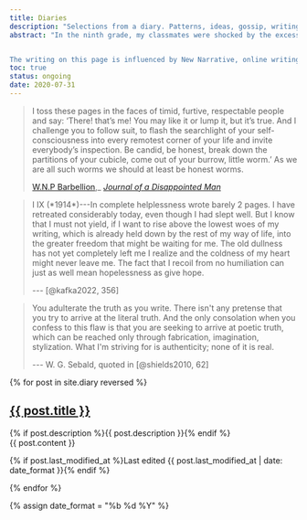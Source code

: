 ```yaml
---
title: Diaries
description: "Selections from a diary. Patterns, ideas, gossip, writing notes, shopping lists, daydreams and fantasies."
abstract: "In the ninth grade, my classmates were shocked by the excessive candour of my MySpace blog posts. I published the truth of how I felt without considering the consequences. The diary that I publish today is an ongoing experiment in autofictional narrativization---a story based in memoir; an aestheticized residue of a process of living. Nothing here should be taken as 'true,' but everything is based in reality.


The writing on this page is influenced by New Narrative, online writing, diary writing, the autobiography, contemporary art and cinema, and cognitive behavioural therapy. *Here are the words that I have left on my page, and in them you will see---the very distance that lies between truth and fiction, between life and art!*"
toc: true
status: ongoing
date: 2020-07-31
---
```


<blockquote class="epigraph" itemprop="citation">
I toss these pages in the faces of timid, furtive, respectable people and say: ‘There! that’s me! You may like it or lump it, but it’s true. And I challenge you to follow suit, to flash the searchlight of your self-consciousness into every remotest corner of your life and invite everybody’s inspection. Be candid, be honest, break down the partitions of your cubicle, come out of your burrow, little worm.’ As we are all such worms we should at least be honest worms.

[W.N.P Barbellion](https://en.wikipedia.org/wiki/W._N._P._Barbellion),_ [*Journal of a Disappointed Man*](https://www.pseudopodium.org/barbellionblog/books.html)

</blockquote>

<blockquote class="epigraph" itemprop="citation">
I IX (*1914*)---In complete helplessness wrote barely 2 pages. I have retreated considerably today, even though I had slept well. But I know that I must not yield, if I want to rise above the lowest woes of my writing, which is already held down by the rest of my way of life, into the greater freedom that might be waiting for me. The old dullness has not yet completely left me I realize and the coldness of my heart might never leave me. The fact that I recoil from no humiliation can just as well mean hopelessness as give hope.

--- [@kafka2022, 356]

</blockquote>

<blockquote class="epigraph" itemprop="citation">
You adulterate the truth as you write. There isn't any pretense that you try to arrive at the literal truth. And the only consolation when you confess to this flaw is that you are seeking to arrive at poetic truth, which can be reached only through fabrication, imagination, stylization. What I'm striving for is authenticity; none of it is real.

--- W. G. Sebald, quoted in [@shields2010, 62]

</blockquote>

{% for post in site.diary reversed %}
<section class="blog-post e-content level1" id="{{ post.url }}" itemprop="blogPost" itemscope itemtype="http://schema.org/BlogPosting" itemid="https://umt.world/blog#{{ year.name }}-{{ month.name | date: '%m' }}-{{ post.date | date: '%d' }}">
<div class="blog-post-header">
<h1 id="{{ post.slug }}" class="blog-post-date">
	<a href="#{{ post.slug }}" title="'{{ post.title }}', posted on {{ post.date | date: "%b %e, %Y." }}"> <span class="blog-post-title" itemprop="name">{{ post.title }}</span></a>
</h1>
{% if post.description %}<span class="blog-post-description" itemprop="description">{{ post.description }}</span>{% endif %}

</div>

<span itemprop="articleBody">
{{ post.content }}
</span>

{% if post.last_modified_at %}<span class="blog-post-modified-date">Last edited {{ post.last_modified_at | date: date_format }}</span>{% endif %}

{% endfor %}
</section>

{% assign date_format = "%b %d %Y" %}
